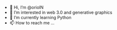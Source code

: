 - 👋 Hi, I’m @oriolN
- 👀 I’m interested in web 3.0 and generative graphics
- 🌱 I’m currently learning Python
- 📫 How to reach me ...

<!---
oriolN/oriolN is a ✨ special ✨ repository because its `README.md` (this file) appears on your GitHub profile.
You can click the Preview link to take a look at your changes.
--->
